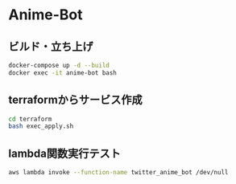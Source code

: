 # Anime-Bot

## ビルド・立ち上げ
```sh
docker-compose up -d --build
docker exec -it anime-bot bash
```

## terraformからサービス作成
```sh
cd terraform
bash exec_apply.sh
```

## lambda関数実行テスト
```sh
aws lambda invoke --function-name twitter_anime_bot /dev/null
```
